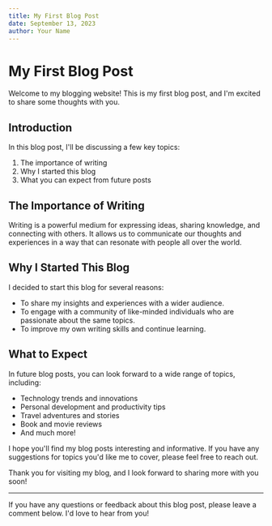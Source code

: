 ```yaml
---
title: My First Blog Post
date: September 13, 2023
author: Your Name
---
```


# My First Blog Post

Welcome to my blogging website! This is my first blog post, and I'm excited to share some thoughts with you.

## Introduction

In this blog post, I'll be discussing a few key topics:

1. The importance of writing
2. Why I started this blog
3. What you can expect from future posts

## The Importance of Writing

Writing is a powerful medium for expressing ideas, sharing knowledge, and connecting with others. It allows us to communicate our thoughts and experiences in a way that can resonate with people all over the world.

## Why I Started This Blog

I decided to start this blog for several reasons:

- To share my insights and experiences with a wider audience.
- To engage with a community of like-minded individuals who are passionate about the same topics.
- To improve my own writing skills and continue learning.

## What to Expect

In future blog posts, you can look forward to a wide range of topics, including:

- Technology trends and innovations
- Personal development and productivity tips
- Travel adventures and stories
- Book and movie reviews
- And much more!

I hope you'll find my blog posts interesting and informative. If you have any suggestions for topics you'd like me to cover, please feel free to reach out.

Thank you for visiting my blog, and I look forward to sharing more with you soon!

---

If you have any questions or feedback about this blog post, please leave a comment below. I'd love to hear from you!